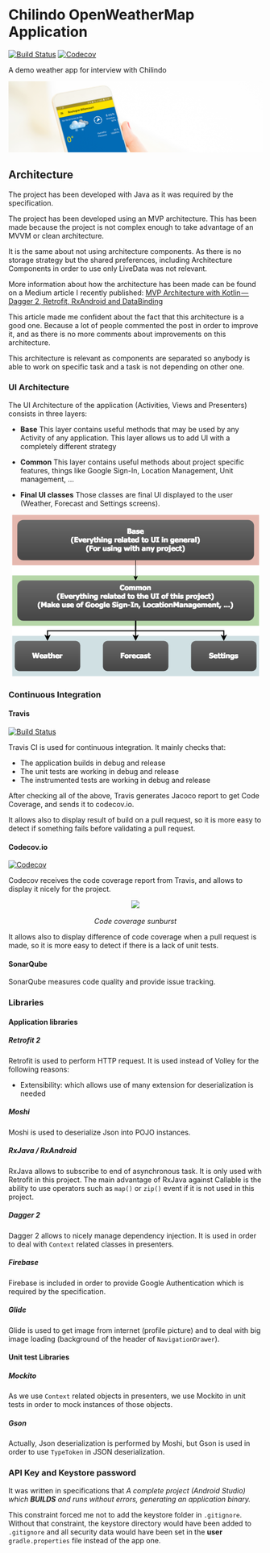 # Chilindo OpenWeatherMap Application

[![Build Status](https://travis-ci.org/gahfy/chilindoweather.svg?branch=master)](https://travis-ci.org/gahfy/chilindoweather) [![Codecov](https://codecov.io/github/gahfy/chilindoweather/coverage.svg?branch=master)](https://codecov.io/gh/gahfy/chilindoweather)

A demo weather app for interview with Chilindo

[![Header](https://github.com/gahfy/chilindoweather/raw/master/img/header.png)](https://github.com/gahfy/chilindoweather)

## Architecture

The project has been developed with Java as it was required by the specification.

The project has been developed using an MVP architecture. This has been made because the project is not complex enough to take advantage of an MVVM or clean architecture.

It is the same about not using architecture components. As there is no storage strategy but the shared preferences, including Architecture Components in order to use only LiveData was not relevant.

More information about how the architecture has been made can be found on a Medium article I recently published: [MVP Architecture with Kotlin — Dagger 2, Retrofit, RxAndroid and DataBinding](https://proandroiddev.com/mvp-architecture-with-kotlin-dagger-2-retrofit-rxandroid-and-databinding-17bffe27393d)

This article made me confident about the fact that this architecture is a good one. Because a lot of people commented the post in order to improve it, and as there is no more comments about improvements on this architecture.

This architecture is relevant as components are separated so anybody is able to work on specific task and a task is not depending on other one.

### UI Architecture

The UI Architecture of the application (Activities, Views and Presenters) consists in three layers:

* **Base** This layer contains useful methods that may be used by any Activity of any application. This layer allows us to add UI with a completely different strategy

* **Common** This layer contains useful methods about project specific features, things like Google Sign-In, Location Management, Unit management, ...

* **Final UI classes** Those classes are final UI displayed to the user (Weather, Forecast and Settings screens).

<p align="center"><img src="https://github.com/gahfy/chilindoweather/raw/master/img/UIDiagram.png" /></p>

### Continuous Integration

#### Travis

[![Build Status](https://travis-ci.org/gahfy/chilindoweather.svg?branch=master)](https://travis-ci.org/gahfy/chilindoweather)

Travis CI is used for continuous integration. It mainly checks that:

* The application builds in debug and release
* The unit tests are working in debug and release
* The instrumented tests are working in debug and release

After checking all of the above, Travis generates Jacoco report to get Code Coverage, and sends it to codecov.io.

It allows also to display result of build on a pull request, so it is more easy to detect if something fails before validating a pull request.

#### Codecov.io

[![Codecov](https://codecov.io/github/gahfy/chilindoweather/coverage.svg?branch=master)](https://codecov.io/gh/gahfy/chilindoweather)

Codecov receives the code coverage report from Travis, and allows to display it nicely for the project.

<p align="center"><a href="https://codecov.io/gh/gahfy/chilindoweather"><img src="https://codecov.io/gh/gahfy/chilindoweather/branch/master/graphs/sunburst.svg" /></a></p>

<p align="center"><i>Code coverage sunburst</i></p>

It allows also to display difference of code coverage when a pull request is made, so it is more easy to detect if there is a lack of unit tests.

#### SonarQube

SonarQube measures code quality and provide issue tracking.

### Libraries

#### Application libraries

##### Retrofit 2

Retrofit is used to perform HTTP request. It is used instead of Volley for the following reasons:

* Extensibility: which allows use of many extension for deserialization is needed

##### Moshi

Moshi is used to deserialize Json into POJO instances.

##### RxJava / RxAndroid

RxJava allows to subscribe to end of asynchronous task. It is only used with Retrofit in this project. The main advantage of RxJava against Callable is the ability to use operators such as `map()` or `zip()` event if it is not used in this project.

##### Dagger 2

Dagger 2 allows to nicely manage dependency injection. It is used in order to deal with `Context` related classes in presenters.

##### Firebase

Firebase is included in order to provide Google Authentication which is required by the specification.

##### Glide

Glide is used to get image from internet (profile picture) and to deal with big image loading (background of the header of `NavigationDrawer`).

#### Unit test Libraries

##### Mockito

As we use `Context` related objects in presenters, we use Mockito in unit tests in order to mock instances of those objects.

##### Gson

Actually, Json deserialization is performed by Moshi, but Gson is used in order to use `TypeToken` in JSON deserialization.


### API Key and Keystore password

It was written in specifications that *A complete project (Android Studio) which **BUILDS** and runs without errors, generating an
application binary.*

This constraint forced me not to add the keystore folder in `.gitignore`. Without that constraint, the keystore directory would have been added to `.gitignore` and all security data would have been set in the **user** `gradle.properties` file instead of the app one.
